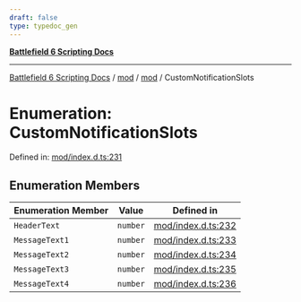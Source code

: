 ```yaml
---
draft: false
type: typedoc_gen
---
```


[**Battlefield 6 Scripting Docs**](../../../_index.md)

***

[Battlefield 6 Scripting Docs](../../../_index.md) / [mod](../../_index.md) / [mod](../_index.md) / CustomNotificationSlots

# Enumeration: CustomNotificationSlots

Defined in: [mod/index.d.ts:231](https://github.com/battlefield-portal-community/portal-docs/blob/ff09b2690670f74de7e97198022e5a97ff1161ff/generators/santiago/mod/index.d.ts#L231)

## Enumeration Members

| Enumeration Member | Value | Defined in |
| ------ | ------ | ------ |
| <a id="headertext"></a> `HeaderText` | `number` | [mod/index.d.ts:232](https://github.com/battlefield-portal-community/portal-docs/blob/ff09b2690670f74de7e97198022e5a97ff1161ff/generators/santiago/mod/index.d.ts#L232) |
| <a id="messagetext1"></a> `MessageText1` | `number` | [mod/index.d.ts:233](https://github.com/battlefield-portal-community/portal-docs/blob/ff09b2690670f74de7e97198022e5a97ff1161ff/generators/santiago/mod/index.d.ts#L233) |
| <a id="messagetext2"></a> `MessageText2` | `number` | [mod/index.d.ts:234](https://github.com/battlefield-portal-community/portal-docs/blob/ff09b2690670f74de7e97198022e5a97ff1161ff/generators/santiago/mod/index.d.ts#L234) |
| <a id="messagetext3"></a> `MessageText3` | `number` | [mod/index.d.ts:235](https://github.com/battlefield-portal-community/portal-docs/blob/ff09b2690670f74de7e97198022e5a97ff1161ff/generators/santiago/mod/index.d.ts#L235) |
| <a id="messagetext4"></a> `MessageText4` | `number` | [mod/index.d.ts:236](https://github.com/battlefield-portal-community/portal-docs/blob/ff09b2690670f74de7e97198022e5a97ff1161ff/generators/santiago/mod/index.d.ts#L236) |
